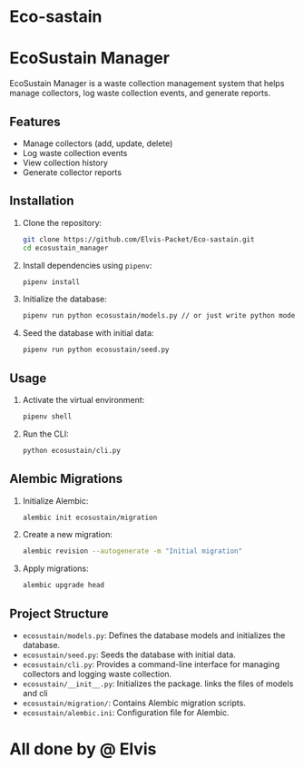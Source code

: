 # Eco-sastain
# EcoSustain Manager

EcoSustain Manager is a waste collection management system that helps manage collectors, log waste collection events, and generate reports.

## Features

- Manage collectors (add, update, delete)
- Log waste collection events
- View collection history
- Generate collector reports

## Installation

1. Clone the repository:
    ```bash
    git clone https://github.com/Elvis-Packet/Eco-sastain.git
    cd ecosustain_manager
    ```

2. Install dependencies using `pipenv`:
    ```bash
    pipenv install
    ```

3. Initialize the database:
    ```bash
    pipenv run python ecosustain/models.py // or just write python models.py
    ```

4. Seed the database with initial data:
    ```bash
    pipenv run python ecosustain/seed.py
    ```

## Usage

1. Activate the virtual environment:
    ```bash
    pipenv shell
    ```

2. Run the CLI:
    ```bash
    python ecosustain/cli.py
    ```

## Alembic Migrations

1. Initialize Alembic:
    ```bash
    alembic init ecosustain/migration
    ```

2. Create a new migration:
    ```bash
    alembic revision --autogenerate -m "Initial migration"
    ```

3. Apply migrations:
    ```bash
    alembic upgrade head
    ```

## Project Structure

- `ecosustain/models.py`: Defines the database models and initializes the database.
- `ecosustain/seed.py`: Seeds the database with initial data.
- `ecosustain/cli.py`: Provides a command-line interface for managing collectors and logging waste collection.
- `ecosustain/__init__.py`: Initializes the package. links the files of models and cli 
- `ecosustain/migration/`: Contains Alembic migration scripts.
- `ecosustain/alembic.ini`: Configuration file for Alembic.

# All done by @ Elvis 
